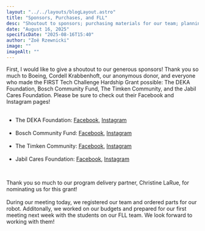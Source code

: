 ```yaml
---
layout: "../../layouts/blogLayout.astro"
title: "Sponsors, Purchases, and FLL"
desc: "Shoutout to sponsors; purchasing materials for our team; planning for our first FLL meeting"
date: "August 16, 2025"
specificDate: "2025-08-16T15:40"
author: "Zoë Rzewnicki"
image: ""
imageAlt: ""
---
```

First, I would like to give a shoutout to our generous sponsors! Thank you so much to Boeing, Cordell Krabbenhoft, our anonymous donor, and everyone who made the FIRST Tech Challenge Hardship Grant possible: The DEKA Foundation, Bosch Community Fund, The Timken Community, and the Jabil Cares Foundation. Please be sure to check out their Facebook and Instagram pages!
<br><br>
* The DEKA Foundation: [Facebook](https://info.firstinspires.org/e3t/Ctc/ZP+113/cc5l404/VWT0vJ3zDYMXW4d8bjH92m_3dW87_Sgk5B9CC3N1n_9Zj3lYM-W8wLKSR6lZ3pJN4V938NFYWT2W527rn18d1tbWW7YgXQ67HQQBYW5gjz1q4PZytfW607R6v6ZSLqrW8YFQ_k854nV0W4pFD1m4K8WVTW4P75kJ34ryJkV-nlbZ7qNmBBW5llDT367fR6zN2ZcLfYk-HP0W1nSVcs4d6l4fW6w4hVX52BSs4W8tK03Q38f3m0W52lthm6Z8jDSN82RtYVSGj5LW2Tz3Q_30qcd8W3vS_Ds6pZ2FYW1jR3Pc6zKDfSW27LQ981_m2rvW7LFW7D2dM3FkN5glMFrFkMq-W6c4S1x1N3vMGW6yyVyK6shL18W3cRNF14kkwvkW5cmssd4DNlmKVRFKjf2_xQBtW7rbHxr6G-JwWf3hVbBq04), [Instagram](https://info.firstinspires.org/e3t/Ctc/ZP+113/cc5l404/VWT0vJ3zDYMXW4d8bjH92m_3dW87_Sgk5B9CC3N1n_9YK3lYM-W7lCdLW6lZ3lrV7QxLw4TXXQfW2fSyp18nm_N0W6TX4y76wL-fpN6dB-XB74m8xW72mH7W2pNgxtW41vtd_35s56mW8QCJW099cyKFVwHrCr32H8RnN4TLkP0GVRqKW1ggQnS2QT2lyW7660bK6WrjS1W28WW1z6NNPBKW4GXmz4574lmZW1Yp5r93D56zjW5S6PWq1QN4kZW21HdYf2yDR_hW47g4xp302JrGW76D61w4TbMxBW2-Gz1x34WsK2W7KxNF-1NSPDSW6QxWVD3d87ngW3gHtMj7678sXVNyy_P1nRpMXW1CSywd320GBJf8stMjM04) 
<br><br>
* Bosch Community Fund: [Facebook](https://info.firstinspires.org/e3t/Ctc/ZP+113/cc5l404/VWT0vJ3zDYMXW4d8bjH92m_3dW87_Sgk5B9CC3N1n_9Yq3lYM-W6N1vHY6lZ3pDW65r8V-956nh5N6ctt3ZfZLDKW1clT-f6C--KMW4vxhT06yZHKzW2R2YqT7lJWNfW8Z-pQF78QynkW5F7-9j58b96HW6bWzS33hP511MSGTPxTLhMbW1qJ9y53qqMFZW8PndC61ft_gtW8Wk61m44LNZ9W3Bvg6H7YmtkWW4jg67g8FX6GjW3t3xZ85FqCmYW3jz30b7Xkmp_W4F4hrH9kLmxWW58g_cV54bZ8gW2W1ZH-8HHxpKW6Qn1dR1yQD1zW6G_gcG3fBpY5W4BJJGx3TD-Pyf6PDcHH04), [Instagram](https://info.firstinspires.org/e3t/Ctc/ZP+113/cc5l404/VWT0vJ3zDYMXW4d8bjH92m_3dW87_Sgk5B9CC3N1n_9Yq3lYM-W6N1vHY6lZ3m4W6mx5bY7dyVzkW4FrzMm4vbM5RW2Z9_xk8gtyN4W1jz1Mc527TfqW8nB-fk4j5lnlW5kZvJw9gRWBDVPBpJ21XSyzJW4kqQ0c8mD2xYW2nKl0X2pJfFZW3byjf57_X7xzW5t0T694z-L5nW64cC6V8lYz_JW8G1fW-7bD2_wW2x6JmN2Rb8VsW3vYgJ07_fq99W5PWPvJ1mWXFjW2wQ3Vk4PK-9GW446TKL8_YS-wN6xhQbxwwT5HW4cxTbq4Q2KDRW7DgHyl1GvLrXN8vdJ1kKV2dcf48kgJF04)
<br><br>
* The Timken Community: [Facebook](https://info.firstinspires.org/e3t/Ctc/ZP+113/cc5l404/VWT0vJ3zDYMXW4d8bjH92m_3dW87_Sgk5B9CC3N1n_9Yq3lYM-W6N1vHY6lZ3lMN1_JCCb9BSx_W6mhNf9510X2JW3pxBgj2v_fJbW5XYPjM4CSH6NW63CLRz1fWnpgW1PYvXY2LGQxJW767jw099GlDpVm1wfQ94g2pfW3PQMtm2_dgsgW42Tp2B7FH4KGN6Dln5LD7r4bW4qgHW25pNc3YN5cT3xxNrTgHV5S52M7Qw6pSW983Qr185CBMXN6fHt7PNd16_W5v20J_7fJg7wW2n5s9W6nk_FtW3Rbd9P2YjYhLN6mpCGgPxtZpW3lD5pl8gbtMFW85mZ3t667ZYbf31fVWx04), [Instagram](https://info.firstinspires.org/e3t/Ctc/ZP+113/cc5l404/VWT0vJ3zDYMXW4d8bjH92m_3dW87_Sgk5B9CC3N1n_9YK3lYM-W7lCdLW6lZ3mBW36c3x97yGcy8W8qLwdr4cB20RW6JggSl71fc0YVpPKXn3vMF0tW8158jB4p1QM4W5kS8yv4g-fmMVNP2fD1rk3KqW97Gwmy1xZlG2W4Dz2B73FzPT5W2c61Tr6-NHLfW7fbyMn5dNjGjW6bgwQK7pdkYBW5BbrZt1q151yMx22Y6RKt_XW7NJlmK9kl-mwW67P8HS1tYCvGW1yFvlP1QjwMqW81xYjM7wBNKBVf6nbg8GsCsSW1G72MJ7VwnxJN4RF9756JlgCN4qtkR57qpVxW6SVlCl70Bwr9N3QpZk92YNd4f1sRknH04)
<br><br>
* Jabil Cares Foundation: [Facebook](https://info.firstinspires.org/e3t/Ctc/ZP+113/cc5l404/VWT0vJ3zDYMXW4d8bjH92m_3dW87_Sgk5B9CC3N1n_9Yq3lYM-W6N1vHY6lZ3lzVL9G1J60mr76VscPMr6CDwXfW7FZbpV69ggdpV30gBT49y7RbW6gNwV663s4xBVJ6gfb8bkf_zW3bJt2m7d2V93Vsdgr_8kcwTKW2W7gCv72KJ5CW3VTDqg1HvPy5W2qwmnd5QRfTwW2kF0278-Z5mWW1R7vv04gqt6_W5cWFm67VDnjmW8T3ywt4y5mtFW8t4Nlr2b9V3WV9q-gY6q5yQdW8CbmfM8mpsSTN3DK1XrQJbDkW12_dnX7rr7N3W5rj2FQ2mhp_mVQr4q45Q-t7Nf4z-dmg04), [Instagram](https://info.firstinspires.org/e3t/Ctc/ZP+113/cc5l404/VWT0vJ3zDYMXW4d8bjH92m_3dW87_Sgk5B9CC3N1n_9Yq3lYM-W6N1vHY6lZ3msW6R06-P5Ll-BcW1GXxCy8vvvTtW1sfpcN4rv36JW3wMsPD1qYc4GN3CbJD2LbVQJN4JwwywCxwWLW8pHd2780sch7N5pYGwXQ6NM9VmjZjp3q06DhVzf4Sx85CKwbW1s2_GF88Pt1kW51l5wM71BW0CW4SpldD3Xy-0kW28y6dP7Ntj5BN5_TxF7xdLxVV2Shvk1J-YVwW7M61pY7v-Vv0W9cXtnr4kw29pW5N_87z7MR5YmW5NSxHz2nCV-gW5nZkqb2bTt5DW2WkTqq5PN_yVdr958n04)
<br>

Thank you so much to our program delivery partner, Christine LaRue, for nominating us for this grant!
<br><br>
During our meeting today, we registered our team and ordered parts for our robot. Additonally, we worked on our budgets and prepared for our first meeting next week with the students on our FLL team. We look forward to working with them!
